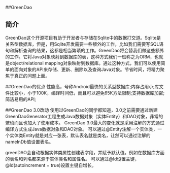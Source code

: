 ##GreenDao

## 简介
GreenDao这个开源项目有助于开发者与存储在Sqlite中的数据打交道。Sqlite是关系型数据库，但是，用Sqlite开发需要一些额外的工作，比如我们需要写SQL语句和解析查询的结果，这都是相当繁琐的工作。GreenDao将会替我们做这些额外的工作。它将Java对象映射到数据库的表，这种方式我们一班称之为ORM，也就是object/relational mapping对象映射到数据库。通过这种方式，我们可以使用简单的面向对象的API来存储、更新、删除以及查询Java对象。节省时间，将精力聚焦于真正的问题上面。

##GreenDao的优点
性能高，号称Android最快的关系型数据库;内存占用小;库文件比较小，小于100K，编译时间低，而且可以避免65K方法限制;支持数据库加密;简洁易用的API;

##GreenDao 3.0改动
 使用过GreenDao的同学都知道，3.0之前需要通过新建GreenDaoGenerator工程生成Java数据对象（实体Entity）和DAO对象，非常的繁琐而且也加大了使用成本。
GreenDao  3.0最大的变化就是采用注解的方式通过编译方式生成Java数据对象和DAO对象。
可以通过@Entity注解一个实体类，一个实体类Entity就是对应一张表，默认表名就是类名，让然可以通过注解的nameInDb值设置表名。

greenDAO会自动根据实体类属性创建表字段，并赋予默认值。例如在数据库方面的表名和列名都来源于实体类名和属性名。
可以通过@Id设置主键，@Id(autoincrement = true)设置主键自增长。

